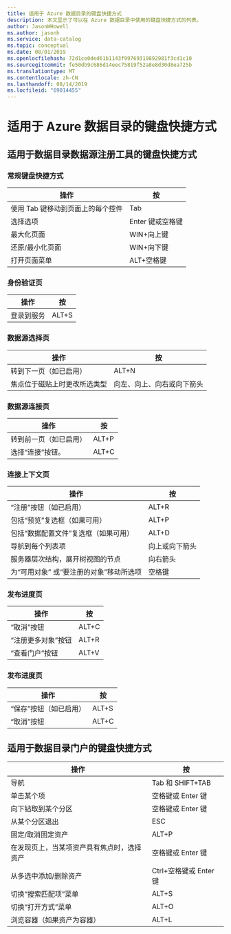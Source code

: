 ```yaml
---
title: 适用于 Azure 数据目录的键盘快捷方式
description: 本文显示了可以在 Azure 数据目录中使用的键盘快捷方式的列表。
author: JasonWHowell
ms.author: jasonh
ms.service: data-catalog
ms.topic: conceptual
ms.date: 08/01/2019
ms.openlocfilehash: 72d1ce0ded61b1143f99769319892981f3cd1c10
ms.sourcegitcommit: fe50db9c686d14eec75819f52a8e8d30d8ea725b
ms.translationtype: MT
ms.contentlocale: zh-CN
ms.lasthandoff: 08/14/2019
ms.locfileid: "69014455"
---
```

# <a name="keyboard-shortcuts-for-azure-data-catalog"></a>适用于 Azure 数据目录的键盘快捷方式

## <a name="keyboard-shortcuts-for-the-data-catalog-data-source-registration-tool"></a>适用于数据目录数据源注册工具的键盘快捷方式

### <a name="general-keyboard-shortcuts"></a>常规键盘快捷方式
| 操作 | 按 |
| --- | --- |
| 使用 Tab 键移动到页面上的每个控件 |Tab |
| 选择选项 |Enter 键或空格键 |
| 最大化页面 |WIN+向上键 |
| 还原/最小化页面 |WIN+向下键 |
| 打开页面菜单 |ALT+空格键 |

### <a name="authentication-page"></a>身份验证页
| 操作 | 按 |
| --- | --- |
| 登录到服务 |ALT+S |

### <a name="data-source-selection-page"></a>数据源选择页
| 操作 | 按 |
| --- | --- |
| 转到下一页（如已启用） |ALT+N |
| 焦点位于磁贴上时更改所选类型 |向左、向上、向右或向下箭头 |

### <a name="data-source-connection-page"></a>数据源连接页
| 操作 | 按 |
| --- | --- |
| 转到前一页（如已启用） |ALT+P |
| 选择“连接”按钮。 |ALT+C |

### <a name="connection-context-page"></a>连接上下文页
| 操作 | 按 |
| --- | --- |
| “注册”按钮（如已启用） |ALT+R |
| 包括“预览”复选框（如果可用） |ALT+P |
| 包括“数据配置文件”复选框（如果可用） |ALT+D |
| 导航到每个列表项 |向上或向下箭头 |
| 服务器层次结构，展开树视图的节点 |向右箭头 |
| 为“可用对象” 或“要注册的对象”移动所选项 |空格键 |

### <a name="publish-progress-page"></a>发布进度页
| 操作 | 按 |
| --- | --- |
| “取消”按钮 |ALT+C |
| “注册更多对象”按钮 |ALT+R |
| “查看门户”按钮 |ALT+V |

### <a name="publish-progress-page"></a>发布进度页
| 操作 | 按 |
| --- | --- |
| “保存”按钮（如已启用） |ALT+S |
| “取消”按钮 |ALT+C |

## <a name="keyboard-shortcuts-for-the-data-catalog-portal"></a>适用于数据目录门户的键盘快捷方式
| 操作 | 按 |
| --- | --- |
| 导航 |Tab 和 SHIFT+TAB |
| 单击某个项 |空格键或 Enter 键 |
| 向下钻取到某个分区 |空格键或 Enter 键 |
| 从某个分区退出 |ESC |
| 固定/取消固定资产 |ALT+P |
| 在发现页上，当某项资产具有焦点时，选择资产 |空格键或 Enter 键 |
| 从多选中添加/删除资产 |Ctrl+空格键或 Enter 键 |
| 切换“搜索匹配项”菜单 |ALT+S |
| 切换“打开方式”菜单 |ALT+O |
| 浏览容器（如果资产为容器） |ALT+L |

